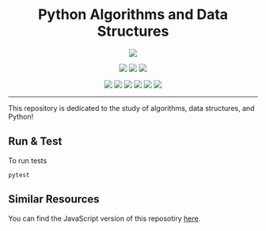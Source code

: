 <h1 align="center">Python Algorithms and Data Structures</h1>

<p align="center">
  <a href="https://github.com/JCPedroza/algorithms-and-data-structures-py/blob/master/LICENSE"><img src="https://img.shields.io/github/license/jcpedroza/algorithms-and-data-structures-py"></a>
</p>

<p align="center">
  <img src="https://img.shields.io/tokei/lines/github/jcpedroza/algorithms-and-data-structures-py">
  <img src="https://img.shields.io/github/languages/code-size/jcpedroza/algorithms-and-data-structures-py">
  <img src="https://img.shields.io/github/repo-size/jcpedroza/algorithms-and-data-structures-py">
</p>

<p align="center">
  <img src="https://img.shields.io/github/contributors/JCPedroza/algorithms-and-data-structures-py">
  <img src="https://img.shields.io/github/commit-activity/m/JCPedroza/algorithms-and-data-structures-py">
  <img src="https://img.shields.io/github/issues-raw/JCPedroza/algorithms-and-data-structures-py">
  <img src="https://img.shields.io/github/issues-closed-raw/JCPedroza/algorithms-and-data-structures-py">
  <img src="https://img.shields.io/github/issues-pr-raw/JCPedroza/algorithms-and-data-structures-py">
  <img src="https://img.shields.io/github/issues-pr-closed-raw/JCPedroza/algorithms-and-data-structures-py">
</p>

<hr>

<p>This repository is dedicated to the study of algorithms, data structures, and Python!</p>

<h2>Run & Test</h2>

<p>To run tests<pre><code>pytest</code></pre></p>

<h2>Similar Resources</h2>

<p>You can find the JavaScript version of this reposotiry <a href="https://github.com/JCPedroza/algorithms-and-data-structures-js">here</a>.<p>
